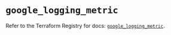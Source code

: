 # `google_logging_metric`

Refer to the Terraform Registry for docs: [`google_logging_metric`](https://registry.terraform.io/providers/hashicorp/google-beta/5.39.0/docs/resources/google_logging_metric).
